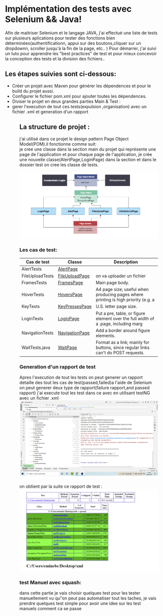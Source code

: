  Implémentation des tests avec Selenium && Java!
===========

Afin de maitriser Selenium et le langage JAVA, j'ai effectué une liste de tests sur plusieurs aplications pour tester des fonctions bien déterminées(authentificationn, 
appui sur des boutons,cliquer sur un dropdownn, scroller jusqu'à la fin de la page, etc.. )
Pour démarrer, j'ai suivi un tuto pour apprendre les "best practices" de test et pour mieux concevoir la conception des tests et la division des fichiers..

Les étapes suivies sont ci-dessous: 
-----------------------------------------------------


<ul> 
    <li> Créer un projet avec Maven pour générer les dépendences et pour le build du projet aussi.</li>
    <li> Configurer le fichier pom.xml pour ajouter toutes les dépendences.</li>
    <li> Diviser le projet en deux grandes parties Main & Test :  </li>
    <li> gerer l'execution de tout ces tests(expulsion ,organisation) avec un fichier .xml et generation d'un rapport  </li>
<ul/>


La structure de projet  : 
-----------------------------------------------------
j'ai utilisé dans ce projet le design pattern Page Object Model(POM).il fonctionne comme suit:<br />
je cree une classe dans la section main du projet qui représente une page de l'application et pour chaque page de l'application, je crée une nouvelle classe(AlertPage,LoginPage) dans la section et dans le dossier test on cree les classe de tests.

![hello-theme](https://github.com/amine784/test-suite/blob/main/captureTest/pom2.png)

### Les cas de test:

| Cas de test     | Classe                                                                                            | Description                                                                          |
|-----------------|---------------------------------------------------------------------------------------------------|--------------------------------------------------------------------------------------|
| AlertTests      |[AlertPage](https://github.com/amine784/test-suite/blob/main/captureTest/1-captureTestalert.png)   |                                                                                      |
| FileUploadTests |[FileUploadPage](https://github.com/amine784/test-suite/blob/main/captureTest/fileUpload.png)      | on va uploader un fichier                          					                 |		                                                            
| FramesTests     |[FramesPage](https://github.com/amine784/test-suite/blob/main/captureTest/3-frameTest.png)         | Main page body.                                                                      |
| HoverTests      |[HoversPage](https://github.com/amine784/test-suite/blob/main/captureTest/4-hoverTest.png)         | A4 page size; useful when producing pages where printing is high priority (e.g. a    |
| KeyTests        |[KeyPressesPage](https://github.com/amine784/test-suite/blob/main/captureTest/5-keyTest.png)       | U.S. letter page size.                                                               |
| LoginTests      |[LoginPage](https://github.com/amine784/test-suite/blob/main/captureTest/login.png)                | Put a pre, table, or figure element over the full width of a .page, including marg   |
| NavigationTests |[NavigationPage](https://github.com/amine784/test-suite/blob/main/captureTest/7-navigationTest.png)| Add a border around figure elements.                                                 |
| WaitTests.java  |[WaitPage](https://github.com/amine784/test-suite/blob/main/captureTest/8-waitTest.png)            | Format as a link; mainly for buttons, since regular links can't do POST requests.    |
                            



### Generation  d'un rapport de test
Apres l'execution de tout les tests on peut generer un rapport detaille des tout les cas de test(passed,failed)a l'aide de Selenium on peut
generer deux type de rapport(failure rapport,and passed rapport)
j'ai execute tout les test dans ce avec en utilisant testNG avec un fichier .xml
![xml](https://github.com/amine784/test-suite/blob/main/captureTest/xmlfile.png) 

on obtient par la suite ce rapport de test :
![rapport](https://github.com/amine784/test-suite/blob/main/captureTest/repportGeneration.png) 


### test Manuel avec squash:
dans cette partie je vais choisir quelques test pour les tester manuellement vu qu"on peut pas automatiser tout les taches,
je vais prendre quelques test simple pour avoir une idee sur les test manuels comment ca se passe